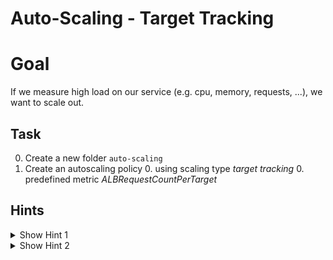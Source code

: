 # Auto-Scaling - Target Tracking

# Goal
If we measure high load on our service (e.g. cpu, memory, requests, ...), we want to scale out. 


## Task
0. Create a new folder `auto-scaling`
0. Create an autoscaling policy
    0. using scaling type *target tracking*
    0. predefined metric *ALBRequestCountPerTarget*
    


## Hints
<details><summary>Show Hint 1</summary><p>

You need three data sources and one resource.
</p></details>


<details><summary>Show Hint 2</summary><p>

Data Sources: aws_autoscaling_groups, aws_lb, aws_lb_target_group
Resources: aws_autoscaling_policy
</p></details>
